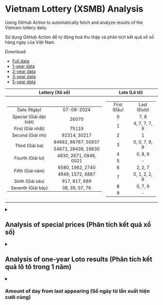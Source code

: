# Vietnam Lottery (XSMB) Analysis

Using GitHub Action to automatically fetch and analyze results of the Vietnam lottery daily.

Sử dụng GitHub Action để tự động hoá thu thập và phân tích kết quả xổ số hàng ngày của Việt Nam.

Download:

* [Full data](https://raw.githubusercontent.com/khiemdoan/vietnam-lottery-xsmb-analysis/main/results/xsmb.csv)
* [1-year data](https://raw.githubusercontent.com/khiemdoan/vietnam-lottery-xsmb-analysis/main/results/xsmb_1_year.csv)
* [2-year data](https://raw.githubusercontent.com/khiemdoan/vietnam-lottery-xsmb-analysis/main/results/xsmb_2_year.csv)
* [3-year data](https://raw.githubusercontent.com/khiemdoan/vietnam-lottery-xsmb-analysis/main/results/xsmb_3_year.csv)
* [5-year data](https://raw.githubusercontent.com/khiemdoan/vietnam-lottery-xsmb-analysis/main/results/xsmb_5_year.csv)

| Lottery (Xổ số) | Loto (Lô tô) |
| :------------: | :----------: |
| <table><tr><td>Date (Ngày)</td><td>07-08-2024</td></tr><tr><td>Special (Giải dặc biệt)</td><td>26070</td></tr><tr><td>First (Giải nhất)</td><td>75119</td></tr><tr><td>Second (Giải nhì)</td><td>92314, 30217</td></tr><tr><td rowspan="2">Third (Giải ba)</td><td>84662, 88767, 50937</td></tr><tr><td>54672, 28439, 19830</td></tr><tr><td>Fourth (Giải tư)</td><td>4830, 2671, 0948, 0021</td></tr><tr><td rowspan="2">Fifth (Giải năm)</td><td>6580, 1962, 2740</td></tr><tr><td>4949, 1572, 6887</td></tr><tr><td>Sixth (Giải sáu)</td><td>917, 817, 689</td></tr><tr><td>Seventh (Giải bảy)</td><td>08, 39, 07, 76</td></tr></table> | <table><tr><td>First (Đầu)</td><td>Last (Đuôi)</td></tr><tr><td>0</td><td>7, 8</td></tr><tr><td>1</td><td>4, 7, 7, 7, 9</td></tr><tr><td>2</td><td>1</td></tr><tr><td>3</td><td>0, 0, 7, 9, 9</td></tr><tr><td>4</td><td>0, 8, 9</td></tr><tr><td>5</td><td>-</td></tr><tr><td>6</td><td>2, 2, 7</td></tr><tr><td>7</td><td>0, 1, 2, 2, 6</td></tr><tr><td>8</td><td>0, 7, 9</td></tr><tr><td>9</td><td>-</td></tr></table> |

<details>
  <summary><h2>Analysis of special prices (Phân tích kết quả xổ số)</h2></summary>
  <h3>Amount of day from last appearing (Số ngày từ lần xuất hiện cuối cùng)</h3>

  ![Delta](images/special_delta.jpg)

  <h3>Top 10 amount of day from last appearing (Top 10 số lâu chưa xuất hiện)</h3>

  ![Delta top 10](images/special_delta_top_10.jpg)
</details>

<details>
  <summary><h2>Analysis of one-year Loto results (Phân tích kết quả lô tô trong 1 năm)</h2></summary>

  Max: 130. Min: 63.

  Mean: 97.74. Standard deviation: 11.56.

  <h3>Detail (Chi tiết)</h3>

  ![Detail](images/heatmap.jpg)

  <h3>Top 10</h3>

  ![Top 10](images/top-10.jpg)

  <h3>Distribution (Phân bổ)</h3>

  ![Distribution](images/distribution.jpg)
</details>

<details>
  <summary><h3>Amount of day from last appearing (Số ngày từ lần xuất hiện cưới cùng)</h2></summary>

  ![Delta](images/delta.jpg)

  <h3>Top 10 amount of day from last appearing (Top 10 số lâu chưa xuất hiện)</h3>

  ![Delta top 10](images/delta_top_10.jpg)
</details>